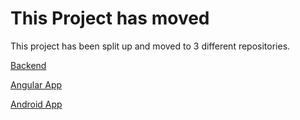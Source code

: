 # This Project has moved
This project has been split up and moved to 3 different repositories.

[Backend](https://github.com/renezurbruegg/zhmensa-backend)

[Angular App](https://github.com/renezurbruegg/zhmensa-angular)

[Android App](https://github.com/renezurbruegg/zhmensa-android)

